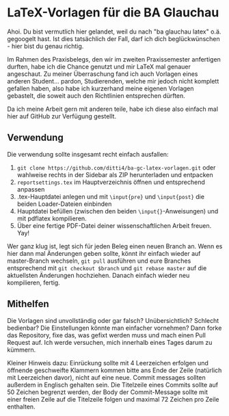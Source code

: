 # LaTeX-Vorlagen für die BA Glauchau

Ahoi. Du bist vermutlich hier gelandet, weil du nach "ba glauchau latex" o.ä. gegoogelt hast.
Ist dies tatsächlich der Fall, darf ich dich beglückwünschen - hier bist du genau richtig.

Im Rahmen des Praxisbelegs, den wir im zweiten Praxissemester anfertigen durften, habe ich die Chance genutzt
und mir LaTeX mal genauer angeschaut. Zu meiner Überraschung fand ich auch Vorlagen eines anderen
Student… pardon, Studierenden, welche mir jedoch nicht komplett gefallen haben, also habe ich kurzerhand
meine eigenen Vorlagen gebastelt, die soweit auch den Richtlinien entsprechen dürften.

Da ich meine Arbeit gern mit anderen teile, habe ich diese also einfach mal hier auf GitHub zur Verfügung
gestellt.

## Verwendung

Die verwendung sollte insgesamt recht einfach ausfallen:

1. `git clone https://github.com/ditti4/ba-gc-latex-vorlagen.git` oder wahlweise rechts in der Sidebar als ZIP herunterladen und entpacken
1. `reportsettings.tex` im Hauptverzeichnis öffnen und entsprechend anpassen
1. .tex-Hauptdatei anlegen und mit `\input{pre}` und `\input{post}` die beiden Loader-Dateien einbinden
1. Hauptdatei befüllen (zwischen den beiden `\input{}`-Anweisungen) und mit pdflatex kompilieren.
1. Über eine fertige PDF-Datei deiner wissenschaftlichen Arbeit freuen. Yay!

Wer ganz klug ist, legt sich für jeden Beleg einen neuen Branch an. Wenn es hier dann mal Änderungen geben sollte,
könnt ihr einfach wieder auf master-Branch wechseln, `git pull` ausführen und eure Branches entsprechend mit
`git checkout $branch` und `git rebase master` auf die aktuellsten Änderungen hochziehen. Danach einfach wieder
neu kompilieren, fertig.

## Mithelfen

Die Vorlagen sind unvollständig oder gar falsch? Unübersichtlich? Schlecht bedienbar? Die Einstellungen
könnte man einfacher vornehmen? Dann forke das Repository, fixe das, was gefixt werden muss und mach einen
Pull Request auf. Ich werde versuchen, mich innerhalb eines Tages darum zu kümmern.

Kleiner Hinweis dazu: Einrückung sollte mit 4 Leerzeichen erfolgen und öffnende geschweifte Klammern kommen
bitte ans Ende der Zeile (natürlich mit Leerzeichen davor), nicht auf eine neue. Commit messages sollten außerdem
in Englisch gehalten sein. Die Titelzeile eines Commits sollte auf 50 Zeichen begrenzt werden, der Body der
Commit-Message sollte mit einer freien Zeile auf die Titelzeile folgen und maximal 72 Zeichen pro Zeile enthalten.

